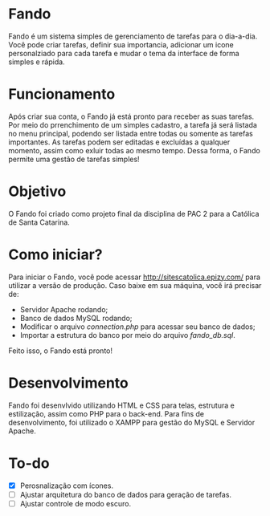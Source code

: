 # Fando

Fando é um sistema simples de gerenciamento de tarefas para o dia-a-dia. Você pode criar tarefas, definir sua importancia, adicionar um icone personalziado para cada tarefa e mudar o tema da interface de forma simples e rápida.

# Funcionamento

Após criar sua conta, o Fando já está pronto para receber as suas tarefas. Por meio do prrenchimento de um simples cadastro, a tarefa já será listada no menu principal, podendo ser listada entre todas ou somente as tarefas importantes. As tarefas podem ser editadas e excluídas a qualquer momento, assim como exluir todas ao mesmo tempo. Dessa forma, o Fando permite uma gestão de tarefas simples! 

# Objetivo

O Fando foi criado como projeto final da disciplina de PAC 2 para a Católica de Santa Catarina.

# Como iniciar?

Para iniciar o Fando, você pode acessar http://sitescatolica.epizy.com/ para utilizar a versão de produção. Caso baixe em sua máquina, você irá precisar de:
* Servidor Apache rodando;
* Banco de dados MySQL rodando;
* Modificar o arquivo *connection.php* para acessar seu banco de dados;
* Importar a estrutura do banco por meio do arquivo *fando_db.sql*.

Feito isso, o Fando está pronto!

# Desenvolvimento

Fando foi desenvlvido utilizando HTML e CSS para telas, estrutura e estilização, assim como PHP para o back-end. Para fins de desenvolvimento, foi utilizado o XAMPP para gestão do MySQL e Servidor Apache.

# To-do

- [x] Perosnalização com ícones.
- [ ] Ajustar arquitetura do banco de dados para geração de tarefas.
- [ ] Ajustar controle de modo escuro.   
